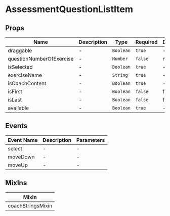 # AssessmentQuestionListItem

## Props

<!-- @vuese:AssessmentQuestionListItem:props:start -->
|Name|Description|Type|Required|Default|
|---|---|---|---|---|
|draggable|-|`Boolean`|`true`|-|
|questionNumberOfExercise|-|`Number`|`false`|null|
|isSelected|-|`Boolean`|`true`|-|
|exerciseName|-|`String`|`true`|-|
|isCoachContent|-|`Boolean`|`true`|-|
|isFirst|-|`Boolean`|`false`|false|
|isLast|-|`Boolean`|`false`|false|
|available|-|`Boolean`|`true`|-|

<!-- @vuese:AssessmentQuestionListItem:props:end -->


## Events

<!-- @vuese:AssessmentQuestionListItem:events:start -->
|Event Name|Description|Parameters|
|---|---|---|
|select|-|-|
|moveDown|-|-|
|moveUp|-|-|

<!-- @vuese:AssessmentQuestionListItem:events:end -->


## MixIns

<!-- @vuese:AssessmentQuestionListItem:mixIns:start -->
|MixIn|
|---|
|coachStringsMixin|

<!-- @vuese:AssessmentQuestionListItem:mixIns:end -->
